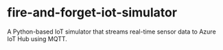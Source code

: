 # fire-and-forget-iot-simulator
A Python-based IoT simulator that streams real-time sensor data to Azure IoT Hub using MQTT.
